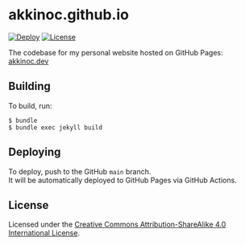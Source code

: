 # akkinoc.github.io

[![Deploy][Deploy Badge]][Deploy]
[![License][License Badge]][License]

[Deploy Badge]: https://github.com/akkinoc/akkinoc.github.io/actions/workflows/deploy.yml/badge.svg
[Deploy]: https://github.com/akkinoc/akkinoc.github.io/actions/workflows/deploy.yml
[License Badge]: https://img.shields.io/badge/License-CC%20BY--SA-blue.svg
[License]: LICENSE.txt

The codebase for my personal website hosted on GitHub Pages: [akkinoc.dev]  

[akkinoc.dev]: https://akkinoc.dev

## Building

To build, run:  

```console
$ bundle
$ bundle exec jekyll build
```

## Deploying

To deploy, push to the GitHub `main` branch.  
It will be automatically deployed to GitHub Pages via GitHub Actions.  

## License

Licensed under the [Creative Commons Attribution-ShareAlike 4.0 International License].  

[Creative Commons Attribution-ShareAlike 4.0 International License]: LICENSE.txt
